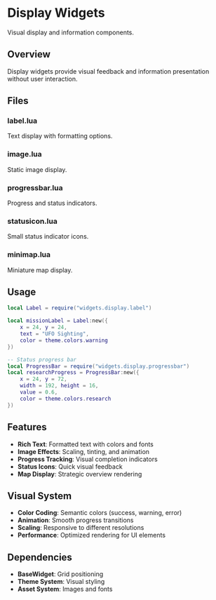# Display Widgets

Visual display and information components.

## Overview

Display widgets provide visual feedback and information presentation without user interaction.

## Files

### label.lua
Text display with formatting options.

### image.lua
Static image display.

### progressbar.lua
Progress and status indicators.

### statusicon.lua
Small status indicator icons.

### minimap.lua
Miniature map display.

## Usage

```lua
local Label = require("widgets.display.label")

local missionLabel = Label:new({
    x = 24, y = 24,
    text = "UFO Sighting",
    color = theme.colors.warning
})

-- Status progress bar
local ProgressBar = require("widgets.display.progressbar")
local researchProgress = ProgressBar:new({
    x = 24, y = 72,
    width = 192, height = 16,
    value = 0.6,
    color = theme.colors.research
})
```

## Features

- **Rich Text**: Formatted text with colors and fonts
- **Image Effects**: Scaling, tinting, and animation
- **Progress Tracking**: Visual completion indicators
- **Status Icons**: Quick visual feedback
- **Map Display**: Strategic overview rendering

## Visual System

- **Color Coding**: Semantic colors (success, warning, error)
- **Animation**: Smooth progress transitions
- **Scaling**: Responsive to different resolutions
- **Performance**: Optimized rendering for UI elements

## Dependencies

- **BaseWidget**: Grid positioning
- **Theme System**: Visual styling
- **Asset System**: Images and fonts